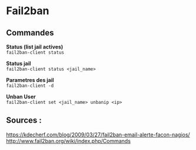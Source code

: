 # Fail2ban  

## Commandes
**Status (list jail actives)**  
`fail2ban-client status`

**Status jail**  
`fail2ban-client status <jail_name>`

**Parametres des jail**  
`fail2ban-client -d`  

**Unban User**  
`fail2ban-client set <jail_name> unbanip <ip>`

## Sources :  
https://kdecherf.com/blog/2009/03/27/fail2ban-email-alerte-facon-nagios/
http://www.fail2ban.org/wiki/index.php/Commands
